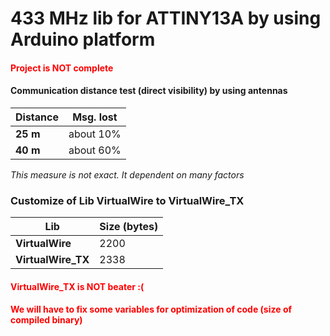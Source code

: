 # 433 MHz lib for ATTINY13A by using Arduino platform
#### <span style="color:red">Project is NOT complete</span>


#### Communication distance test (direct visibility) by using antennas

| **Distance** | **Msg. lost** |
|--------------|---------------|
|   **25 m**   |  about 10%    |
|   **40 m**   |  about 60%    |

*This measure is not exact. It dependent on many factors*

### Customize of Lib VirtualWire to VirtualWire_TX

|       **Lib**     | **Size (bytes)** |
|-------------------|------------------|
|**VirtualWire**    |  2200    |
|**VirtualWire_TX** |  2338    |

#### <span style="color:red">VirtualWire_TX is NOT beater :(</span>
#### <span style="color:red">We will have to fix some variables for optimization of code (size of compiled binary)</span>
